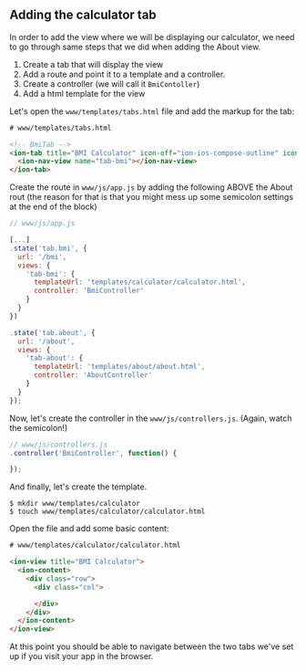 ## Adding the calculator tab

In order to add the view where we will be displaying our calculator, we need to go through same steps that we did when adding the About view.
 1. Create a tab that will display the view
 2. Add a route and point it to a template and a controller.
 2. Create a controller (we will call it `BmiContoller`)
 3. Add a html template for the view

Let's open the `www/templates/tabs.html` file and add the markup for the tab:
```html
# www/templates/tabs.html

<!-- BmiTab -->
<ion-tab title="BMI Calculator" icon-off="ion-ios-compose-outline" icon-on="ion-ios-compose" href="#/tab/bmi">
  <ion-nav-view name="tab-bmi"></ion-nav-view>
</ion-tab>
```

Create the route in `www/js/app.js` by adding the following ABOVE the About rout (the reason for that is that you might mess up some semicolon settings at the end of the block) 

```javascript
// www/js/app.js

[...]
.state('tab.bmi', {
  url: '/bmi',
  views: {
    'tab-bmi': {
      templateUrl: 'templates/calculator/calculator.html',
      controller: 'BmiController'
    }
  }
})

.state('tab.about', {
  url: '/about',
  views: {
    'tab-about': {
      templateUrl: 'templates/about/about.html',
      controller: 'AboutController'
    }
  }
});
```
Now, let's create the controller in the `www/js/controllers.js`. (Again, watch the semicolon!) 

```javascript
// www/js/controllers.js
.controller('BmiController', function() {

});

```

And finally, let's create the template. 
```
$ mkdir www/templates/calculator
$ touch www/templates/calculator/calculator.html
```
Open the file and add some basic content:
```html
# www/templates/calculator/calculator.html

<ion-view title="BMI Calculator">
  <ion-content>
    <div class="row">
      <div class="col">

      </div>
    </div>
  </ion-content>
</ion-view>

```

At this point you should be able to navigate between the two tabs we've set up if you visit your app in the browser. 








